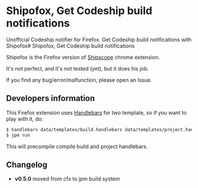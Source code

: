 # Shipofox, Get Codeship build notifications
Unofficial Codeship notifier for Firefox. Get Codeship build notifications with Shipofox# Shipofox, Get Codeship build notifications

Shipofox is the Firefox version of [Shipscope](https://chrome.google.com/webstore/detail/shipscope/jdedmgopefelimgjceagffkeeiknclhh) chrome extension.

It's not perfect, and it's not tested (yet), but it does his job.

If you find any bug/error/malfunction, please open an Issue.

## Developers information

This Firefox extension uses [Handlebars](http://handlebarsjs.com/) for two template, so if you want to play with it, do:

```bash
$ handlebars data/templates/build.handlebars data/templates/project.handlebars -f data/templates.js
$ jpm run
```

This will precompile compile build and project handlebars.

## Changelog

* **v0.5.0** moved from cfx to jpm build system

